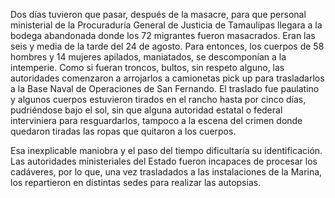 Dos días tuvieron que pasar, después de la masacre, para que personal ministerial de la Procuraduría General de Justicia de Tamaulipas llegara a la bodega abandonada donde los 72 migrantes fueron masacrados. Eran las seis y media de la tarde del 24 de agosto. Para entonces, los cuerpos de 58 hombres y 14 mujeres apilados, maniatados, se descomponían a la intemperie. Como si fueran troncos, bultos, sin respeto alguno, las autoridades comenzaron a arrojarlos a camionetas pick up para trasladarlos a la Base Naval de Operaciones de San Fernando. El traslado fue paulatino y algunos cuerpos estuvieron tirados en el rancho  hasta por cinco días, pudriéndose bajo el sol, sin que alguna autoridad estatal o federal interviniera para resguardarlos, tampoco a la escena del crimen donde quedaron tiradas las ropas que quitaron a los cuerpos.

Esa inexplicable maniobra y el paso del tiempo dificultaría su identificación. 
Las autoridades ministeriales del Estado fueron incapaces de procesar los cadáveres, por lo que, una vez trasladados a las instalaciones de la Marina, los repartieron en distintas sedes para realizar las autopsias. 